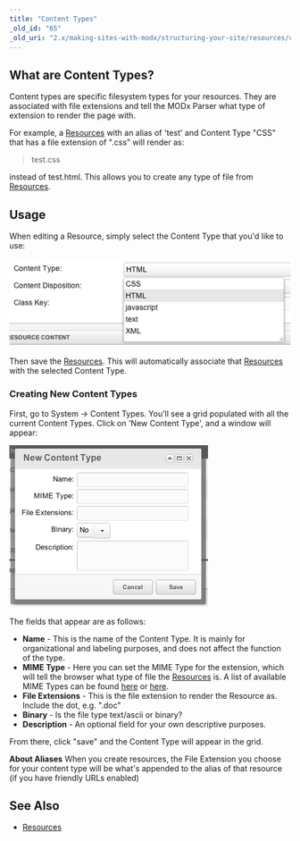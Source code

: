 ```yaml
---
title: "Content Types"
_old_id: "65"
_old_uri: "2.x/making-sites-with-modx/structuring-your-site/resources/content-types"
---
```


## What are Content Types?

Content types are specific filesystem types for your resources. They are associated with file extensions and tell the MODx Parser what type of extension to render the page with.

For example, a [Resources](building-sites/resources "Resources") with an alias of 'test' and Content Type "CSS" that has a file extension of ".css" will render as:

> test.css

instead of test.html. This allows you to create any type of file from [Resources](building-sites/resources "Resources").

## Usage

When editing a Resource, simply select the Content Type that you'd like to use:

![](content-type1.png)

Then save the [Resources](building-sites/resources "Resources"). This will automatically associate that [Resources](building-sites/resources "Resources") with the selected Content Type.

### Creating New Content Types

First, go to System -> Content Types. You'll see a grid populated with all the current Content Types. Click on 'New Content Type', and a window will appear:

![](content-type-new1.png)

The fields that appear are as follows:

- **Name** - This is the name of the Content Type. It is mainly for organizational and labeling purposes, and does not affect the function of the type.
- **MIME Type** - Here you can set the MIME Type for the extension, which will tell the browser what type of file the [Resources](building-sites/resources "Resources") is. A list of available MIME Types can be found [here](http://www.iana.org/assignments/media-types/) or [here](http://www.feedforall.com/mime-types.htm).
- **File Extensions** - This is the file extension to render the Resource as. Include the dot, e.g. ".doc"
- **Binary** - Is the file type text/ascii or binary?
- **Description** - An optional field for your own descriptive purposes.

From there, click "save" and the Content Type will appear in the grid.

**About Aliases**
When you create resources, the File Extension you choose for your content type will be what's appended to the alias of that resource (if you have friendly URLs enabled)

## See Also

- [Resources](building-sites/resources "Resources")